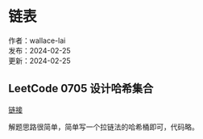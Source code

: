 # 链表

作者：wallace-lai </br>
发布：2024-02-25 </br>
更新：2024-02-25 <br>

## LeetCode 0705 设计哈希集合
[链接](https://leetcode.cn/problems/design-hashset/description/)

解题思路很简单，简单写一个拉链法的哈希桶即可，代码略。